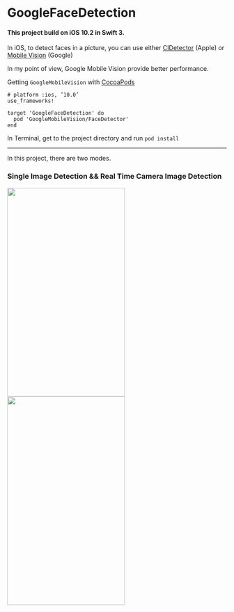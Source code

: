 # GoogleFaceDetection
#### This project build on iOS 10.2 in Swift 3.

In iOS, to detect faces in a picture, you can use either [CIDetector](https://developer.apple.com/reference/coreimage/cidetector) (Apple)
or [Mobile Vision](https://developers.google.com/vision/face-detection-concepts) (Google)

In my point of view, Google Mobile Vision provide better performance.

Getting `GoogleMobileVision` with [CocoaPods](https://cocoapods.org/)
```pod
# platform :ios, ’10.0’
use_frameworks!

target 'GoogleFaceDetection' do
  pod 'GoogleMobileVision/FaceDetector'
end
```
In Terminal, get to the project directory and run `pod install` 

---
In this project, there are two modes.

### Single Image Detection && Real Time Camera Image Detection

<img src="https://github.com/Weijay/iOS/blob/master/GoogleFaceDetection/resources/_PhotoMode.PNG" width="270" height="480" />
<img src="https://github.com/Weijay/iOS/blob/master/GoogleFaceDetection/resources/CameraMode.PNG" width="270" height="480" />


